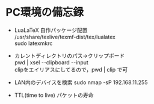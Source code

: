 # PC環境の備忘録
- LuaLaTeX 自作パッケージ配置  
/usr/share/texlive/texmf-dist/tex/lualatex  
sudo latexmkrc

- カレントディレクトリのパス→クリップボード  
pwd | xsel --clipboard --input  
clipをエイリアスにしてるので，pwd | clip で可  

- LAN内のデバイスを検索
sudo nmap -sP 192.168.11.255

- TTL(time to live)
パケットの寿命